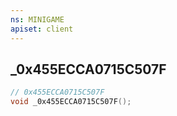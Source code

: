 ```yaml
---
ns: MINIGAME
apiset: client
---
```

## _0x455ECCA0715C507F

```c
// 0x455ECCA0715C507F
void _0x455ECCA0715C507F();
```





